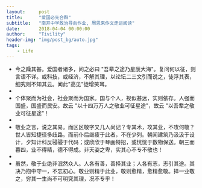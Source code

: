 ```yaml
---
layout:     post
title:      "爱国必先合群"
subtitle:   "南开中学政治导向作业, 周恩来作文走进阅读"
date:       2018-04-04 00:00:00
author:     "Tivility"
header-img: "img/post_bg/auto.jpg"
tags:
    - Life
---
```


-    今之躁其甚。爱国者诸多，问之必曰 "吾辈之途乃星辰大海"。复问何以征，则言语不详。或科技，或经济，不解其理，以论坛二三文引而说之，徒浮其表，细究则不知其云。闻此"高见"徒增笑耳。  
-  
-    个体聚而为社会，社会聚而为国家。国与个人，视似甚远，实则依存。人强而国盛，国盛而民安。故云 "以十四万万人之敬业可征星途"，故云 "以吾辈之敬业可征星途"！  
-  
-    敬业之言，说之其易。而区区敬字又几人尚记？专其术，攻其业，不攻何敬？世人皆知捷径多歧路。而前仆后继疲于此者，不在少列。朝闻建筑乃汲汲于设计，夕知计科反骎骎于代码；或欣欣于琴画特招，或恍恍于数物保送。朝三而暮四，业不得精，德不得成。非天姿之卑，实其心不专不敬也！  
-  
-    虽然，敬于业绝非泯然众人。人各有善，善择其业；人各有志，志引其途。其决乃抱中守一，不忘初心。敬业则精于此业，敬则愈精，愈精愈敬。择一业敬之，穷其一生尚不可明究其理，况不专乎！
